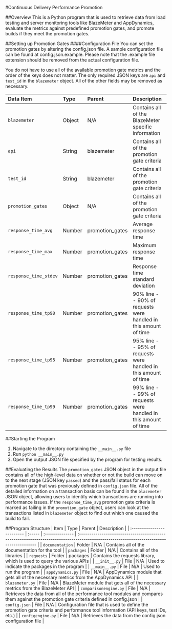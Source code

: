 #Continuous Delivery Performance Promotion

##Overview
This is a Python program that is used to retrieve data from load testing and
server monitoring tools like BlazeMeter and AppDynamics, evaluate the metrics
against predefined promotion gates, and promote builds if they meet the
promotion gates.

##Setting up Promotion Gates
####Configuration File
You can set the promotion gates by altering the config.json file. A sample
configuration file can be found at config.json.example. Please note that the
.example file extension should be removed from the actual configuration file.

You do not have to use all of the available promotion gate metrics and the order
of the keys does not matter. The only required JSON keys are ``api`` and
``test_id`` in the ``blazemeter`` object. All of the other fields may be removed
as necessary.

| Data Item               | Type   | Parent          | Description                                                     | Required |
| :---------------------- | :----- | :-------------- | :-------------------------------------------------------------- | :------: |
| ``blazemeter``          | Object | N/A             | Contains all of the BlazeMeter specific information             | Yes      |
| ``api``                 | String | blazemeter      | Contains all of the promotion gate criteria                     | Yes      |
| ``test_id``             | String | blazemeter      | Contains all of the promotion gate criteria                     | Yes      |
| ``promotion_gates``     | Object | N/A             | Contains all of the promotion gate criteria                     | Yes      |
| ``response_time_avg``   | Number | promotion_gates | Average response time                                           | No       |
| ``response_time_max``   | Number | promotion_gates | Maximum response time                                           | No       |
| ``response_time_stdev`` | Number | promotion_gates | Response time standard deviation                                | No       |
| ``response_time_tp90``  | Number | promotion_gates | 90% line -- 90% of requests were handled in this amount of time | No       |
| ``response_time_tp95``  | Number | promotion_gates | 95% line -- 95% of requests were handled in this amount of time | No       |
| ``response_time_tp99``  | Number | promotion_gates | 99% line -- 99% of requests were handled in this amount of time | No       |

##Starting the Program
1. Navigate to the directory containing the ``__main__.py`` file
2. Run ``python __main__.py``
3. Open the output JSON file specified by the program for testing results.

##Evaluating the Results
The ``promotion_gates`` JSON object in the output file contains all of the
high-level data on whether or not the build can move on to the next stage (JSON
key ``passed``) and the pass/fail status for each promotion gate that was
previously defined in ``config.json`` file. All of the detailed information on
a transaction basis can be found in the ``blazemeter`` JSON object, allowing
users to identify which transactions are running into performance issues. If
the ``response_time_avg`` promotion gate criteria is marked as failing in the
``promotion_gate`` object, users can look at the transactions listed in
``blazemeter`` object to find out which one caused the build to fail.

##Program Structure
| Item                       | Type   | Parent          | Description                                                                                                                              |
| :------------------------- | :----- | :-------------- | :--------------------------------------------------------------------------------------------------------------------------------------- |
| ``documentation``          | Folder | N/A             | Contains all of the documentation for the tool                                                                                           |
| ``packages``               | Folder | N/A             | Contains all of the libraries                                                                                                            |
| ``requests``               | Folder | packages        | Contains the requests library, which is used to query the various APIs                                                                   |
| ``__init__.py``            | File   | N/A             | Used to indicate the packages in the program                                                                                             |
| ``__main__.py``            | File   | N/A             | Used to run the program                                                                                                                  |
| ``appdynamics.py``         | File   | N/A             | AppDynamics module that gets all of the necessary metrics from the AppDynamics API                                                       |
| ``blazemeter.py``          | File   | N/A             | BlazeMeter module that gets all of the necessary metrics from the BlazeMeter API                                                         |
| ``comparisonengine.py``    | File   | N/A             | Retrieves the data from all of the performance tool modules and compares them against the promotion gate criteria defined in config.json |
| ``config.json``            | File   | N/A             | Configuration file that is used to define the promotion gate criteria and performance tool information (API keys, test IDs, etc.)        |
| ``configengine.py``        | File   | N/A             | Retrieves the data from the config.json configuration file                                                                               |
